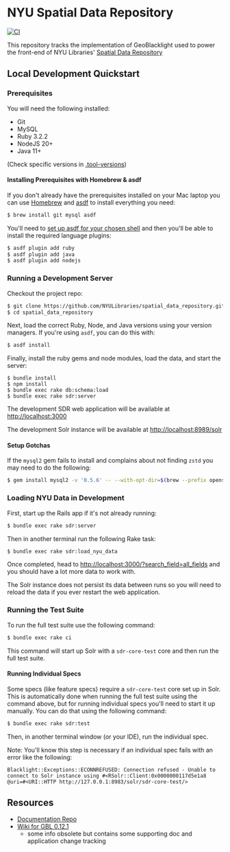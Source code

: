 # NYU Spatial Data Repository

[![CI](https://github.com/NYULibraries/spatial_data_repository/actions/workflows/ci.yml/badge.svg)](https://github.com/NYULibraries/spatial_data_repository/actions/workflows/ci.yml)

This repository tracks the implementation of GeoBlacklight used to power the front-end of NYU Libraries' [Spatial Data Repository](https://geo.nyu.edu)

## Local Development Quickstart

### Prerequisites

You will need the following installed:

- Git
- MySQL
- Ruby 3.2.2
- NodeJS 20+
- Java 11+

(Check specific versions in [.tool-versions](./.tool-versions))
#### Installing Prerequisites with Homebrew & asdf

If you don't already have the prerequisites installed on your Mac laptop you can use [Homebrew](https://brew.sh) and [asdf](https://asdf-vm.com) to install everything you need:

```bash
$ brew install git mysql asdf
```
You'll need to [set up asdf for your chosen shell](https://asdf-vm.com/guide/getting-started.html#_3-install-asdf) and then you'll be able to install the required language plugins:

```bash
$ asdf plugin add ruby
$ asdf plugin add java
$ asdf plugin add nodejs
```

### Running a Development Server

Checkout the project repo:

```bash
$ git clone https://github.com/NYULibraries/spatial_data_repository.git
$ cd spatial_data_repository
```
Next, load the correct Ruby, Node, and Java versions using your version managers. If you're using `asdf`, you can do this with:

``` sh
$ asdf install
```
Finally, install the ruby gems and node modules, load the data, and start the server:
```
$ bundle install
$ npm install
$ bundle exec rake db:schema:load
$ bundle exec rake sdr:server
```

The development SDR web application will be available at <http://localhost:3000>

The development Solr instance will be available at <http://localhost:8989/solr>

#### Setup Gotchas

If the `mysql2` gem fails to install and complains about not finding `zstd` you may need to do the following:

```bash
$ gem install mysql2 -v '0.5.6' -- --with-opt-dir=$(brew --prefix openssl) --with-ldflags=-L/opt/homebrew/opt/zstd/lib
```

### Loading NYU Data in Development

First, start up the Rails app if it's not already running:

```bash
$ bundle exec rake sdr:server
```

Then in another terminal run the following Rake task:

```bash
$ bundle exec rake sdr:load_nyu_data
```

Once completed, head to <http://localhost:3000/?search_field=all_fields> and you should have a lot more data to work with.

The Solr instance does not persist its data between runs so you will need to reload the data if you ever restart the web application.

### Running the Test Suite

To run the full test suite use the following command:

```bash
$ bundle exec rake ci
```

This command will start up Solr with a `sdr-core-test` core and then run the full test suite.

#### Running Individual Specs

Some specs (like feature specs) require a `sdr-core-test` core set up in Solr. This is automatically done when running the full test suite using the command above, but for running individual specs you'll need to start it up manually. You can do that using the following command:

```bash
$ bundle exec rake sdr:test
```

Then, in another terminal window (or your IDE), run the individual spec.

Note: You'll know this step is necessary if an individual spec fails with an error like the following:

```plaintext
Blacklight::Exceptions::ECONNREFUSED: Connection refused - Unable to connect to Solr instance using #<RSolr::Client:0x0000000117d5e1a8 @uri=#<URI::HTTP http://127.0.0.1:8983/solr/sdr-core-test/>
```

## Resources

- [Documentation Repo](https://github.com/NYULibraries/sdr-documentation)
- [Wiki for GBL 0.12.1](https://github.com/NYULibraries/spatial_data_repository/wiki)
    - some info obsolete but contains some supporting doc and application change tracking
